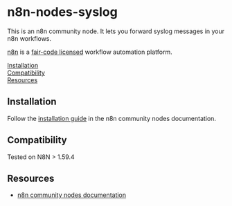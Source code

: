 # n8n-nodes-syslog

This is an n8n community node. It lets you forward syslog messages in your n8n workflows.

[n8n](https://n8n.io/) is a [fair-code licensed](https://docs.n8n.io/reference/license/) workflow automation platform.

[Installation](#installation)  
[Compatibility](#compatibility)  
[Resources](#resources)  

## Installation

Follow the [installation guide](https://docs.n8n.io/integrations/community-nodes/installation/) in the n8n community nodes documentation.

## Compatibility

Tested on N8N > 1.59.4

## Resources

* [n8n community nodes documentation](https://docs.n8n.io/integrations/community-nodes/)
